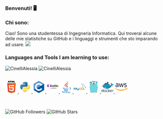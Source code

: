 <h3 align="left">Benvenuti! 🖥️ 
  <br> <br> Chi sono: </h3>

<p align="left"> 
    Ciao! Sono una studentessa di Ingegneria Informatica. Qui troverai alcune delle mie statistiche su GitHub e i linguaggi e strumenti che sto imparando ad usare. <img src="https://media.giphy.com/media/hvRJCLFzcasrR4ia7z/giphy.gif" width="30px"> 
</p>

<h3 align="left">Languages and Tools I am learning to use:</h3>

<!-- Statistiche GitHub -->
<p>
  <img src="https://github-readme-stats.vercel.app/api/top-langs?username=CinelliAlessia&theme=catppuccin_latte&show_icons=true&locale=en&layout=compact" alt="CinelliAlessia" />
  
  <img src="https://github-readme-stats-sigma-five.vercel.app/api/top-langs?username=CinelliAlessia&theme=catppuccin_latte&show_icons=true&locale=en&layout=compact" alt="CinelliAlessia" />
  <br>
</p>

<!-- Questo <div> con clear: both assicura che le immagini inizino su una nuova linea -->
<div style="clear: both;"></div>

<!-- Immagini linguaggi di programmazione -->
<p>
  <br>
  <a href="https://developer.mozilla.org/en-US/docs/Web/HTML" target="_blank" rel="noreferrer">
    <img src="https://raw.githubusercontent.com/devicons/devicon/master/icons/html5/html5-original-wordmark.svg" alt="html5" width="40" height="40"/>
  </a>
  <a href="https://www.python.org" target="_blank" rel="noreferrer">
    <img src="https://raw.githubusercontent.com/devicons/devicon/master/icons/python/python-original.svg" alt="python" width="40" height="40"/>
  </a>
  <a href="https://www.cprogramming.com/" target="_blank" rel="noreferrer">
    <img src="https://raw.githubusercontent.com/devicons/devicon/master/icons/c/c-original.svg" alt="c" width="40" height="40"/>
  </a>
  <a href="https://kotlinlang.org/" target="_blank" rel="noreferrer">
    <img src="https://raw.githubusercontent.com/devicons/devicon/master/icons/kotlin/kotlin-original-wordmark.svg" alt="kotlin" width="40" height="40"/>
  </a>
  <a href="https://www.java.com" target="_blank" rel="noreferrer">
    <img src="https://raw.githubusercontent.com/devicons/devicon/master/icons/java/java-original.svg" alt="java" width="40" height="40"/>
  </a>
  <a href="https://www.mysql.com/" target="_blank" rel="noreferrer">
    <img src="https://raw.githubusercontent.com/devicons/devicon/master/icons/mysql/mysql-original-wordmark.svg" alt="mysql" width="40" height="40"/>
  </a>
  <a href="https://golang.org" target="_blank" rel="noreferrer">
    <img src="https://raw.githubusercontent.com/devicons/devicon/master/icons/go/go-original.svg" alt="go" width="40" height="40"/>
  </a>
  <a href="https://www.docker.com/" target="_blank" rel="noreferrer">
    <img src="https://raw.githubusercontent.com/devicons/devicon/master/icons/docker/docker-original-wordmark.svg" alt="docker" width="40" height="40"/>
  </a>
  <a href="https://aws.amazon.com" target="_blank" rel="noreferrer">
    <img src="https://raw.githubusercontent.com/devicons/devicon/master/icons/amazonwebservices/amazonwebservices-original-wordmark.svg" alt="aws" width="40" height="40"/>
  </a>
</p>

<!-- Badge GitHub -->
<p align="left">
  <br><br>
  <img src="https://img.shields.io/github/followers/CinelliAlessia?label=Segui&style=social" alt="GitHub Followers"/>
  <img src="https://img.shields.io/github/stars/CinelliAlessia?label=Stelle&style=social" alt="GitHub Stars"/>
</p>
